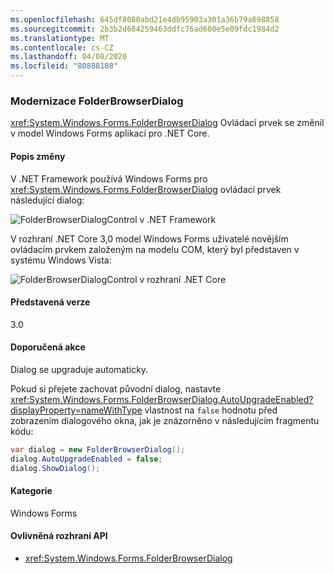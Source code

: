 ```yaml
---
ms.openlocfilehash: 645df8080abd21e4db95903a301a36b79a698858
ms.sourcegitcommit: 2b3b2d684259463ddfc76ad680e5e09fdc1984d2
ms.translationtype: MT
ms.contentlocale: cs-CZ
ms.lasthandoff: 04/08/2020
ms.locfileid: "80888108"
---
```

### <a name="modernization-of-the-folderbrowserdialog"></a>Modernizace FolderBrowserDialog

<xref:System.Windows.Forms.FolderBrowserDialog> Ovládací prvek se změnil v model Windows Forms aplikací pro .NET Core.

#### <a name="change-description"></a>Popis změny

V .NET Framework používá Windows Forms pro <xref:System.Windows.Forms.FolderBrowserDialog> ovládací prvek následující dialog:

![FolderBrowserDialogControl v .NET Framework](~/docs/images/core-changes/windowsforms/modernized-folderbrowserdialog/folderdlg-framework.png)

V rozhraní .NET Core 3,0 model Windows Forms uživatelé novějším ovládacím prvkem založeným na modelu COM, který byl představen v systému Windows Vista:

![FolderBrowserDialogControl v rozhraní .NET Core](~/docs/images/core-changes/windowsforms/modernized-folderbrowserdialog/folderdlg-core.png)

#### <a name="version-introduced"></a>Představená verze

3.0

#### <a name="recommended-action"></a>Doporučená akce

Dialog se upgraduje automaticky.

Pokud si přejete zachovat původní dialog, nastavte <xref:System.Windows.Forms.FolderBrowserDialog.AutoUpgradeEnabled?displayProperty=nameWithType> vlastnost na `false` hodnotu před zobrazením dialogového okna, jak je znázorněno v následujícím fragmentu kódu:

```csharp
var dialog = new FolderBrowserDialog();
dialog.AutoUpgradeEnabled = false;
dialog.ShowDialog();
```

#### <a name="category"></a>Kategorie

Windows Forms

#### <a name="affected-apis"></a>Ovlivněná rozhraní API

- <xref:System.Windows.Forms.FolderBrowserDialog>

<!--

### Affected APIs

- `T:System.Windows.Forms.FolderBrowserDialog`

-->
